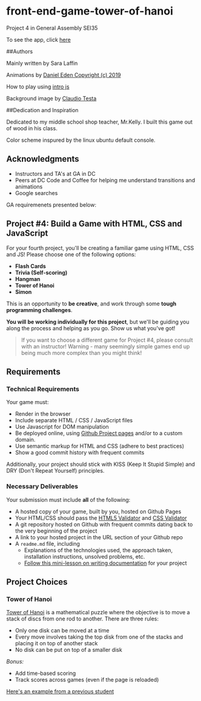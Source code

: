 # front-end-game-tower-of-hanoi

Project 4 in General Assembly SEI35

To see the app, click [here](https://saralaffin.github.io/front-end-game-tower-of-hanoi/)

##Authors

Mainly written by Sara Laffin

Animations by [Daniel Eden Copyright (c) 2019](https://daneden.github.io/animate.css/)

How to play using [intro js](https://introjs.com/docs/)

Background image by [Claudio Testa](https://unsplash.com/@claudiotesta?utm_medium=referral&utm_campaign=photographer-credit&utm_content=creditBadge)

##Dedication and Inspiration

Dedicated to my middle school shop teacher, Mr.Kelly. I built this game out of wood in his class.

Color scheme inspured by the linux ubuntu default console.

## Acknowledgments
* Instructors and TA's at GA in DC
* Peers at DC Code and Coffee for helping me understand transitions and animations
* Google searches

GA requiremenets presented below:

## Project #4: Build a Game with HTML, CSS and JavaScript

For your fourth project, you'll be creating a familiar game using HTML, CSS and
JS! Please choose one of the following options:

- **Flash Cards**
- **Trivia (Self-scoring)**
- **Hangman**
- **Tower of Hanoi**
- **Simon**

This is an opportunity to **be creative**, and work through some **tough
programming challenges**.

**You will be working individually for this project**, but we'll be guiding you
along the process and helping as you go. Show us what you've got!

> If you want to choose a different game for Project #4, please consult with an
> instructor! Warning - many seemingly simple games end up being much more
> complex than you might think!

## Requirements

### Technical Requirements

Your game must:

- Render in the browser
- Include separate HTML / CSS / JavaScript files
- Use Javascript for DOM manipulation
- Be deployed online, using [Github Project pages](https://pages.github.com)
  and/or to a custom domain.
- Use semantic markup for HTML and CSS (adhere to best practices)
- Show a good commit history with frequent commits

Additionally, your project should stick with KISS (Keep It Stupid Simple) and
DRY (Don't Repeat Yourself) principles.

### Necessary Deliverables

Your submission must include **all** of the following:

- A hosted copy of your game, built by you, hosted on Github Pages
- Your HTML/CSS should pass the [HTML5 Validator](https://html5.validator.nu)
  and [CSS Validator](https://jigsaw.w3.org/css-validator/)
- A git repository hosted on Github with frequent commits dating back to the
  very beginning of the project
- A link to your hosted project in the URL section of your Github repo
- A `readme.md` file, including
  - Explanations of the technologies used, the approach taken, installation
    instructions, unsolved problems, etc.
  - [Follow this mini-lesson on writing documentation](https://git.generalassemb.ly/dc-wdi-fundamentals/markdown-and-documentation)
    for your project

## Project Choices

### Tower of Hanoi

<a href="https://en.wikipedia.org/wiki/Tower_of_Hanoi">Tower of Hanoi</a> is a
mathematical puzzle where the objective is to move a stack of discs from one rod
to another. There are three rules:

- Only one disk can be moved at a time
- Every move involves taking the top disk from one of the stacks and placing it
  on top of another stack
- No disk can be put on top of a smaller disk

_Bonus:_

- Add time-based scoring
- Track scores across games (even if the page is reloaded)

[Here's an example from a previous student](https://nnguy152.github.io/01-Tower-of-Hanoi/)
